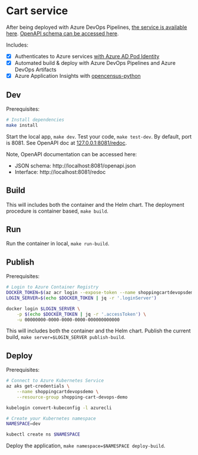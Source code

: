 # Cart service

After being deployed with Azure DevOps Pipelines, [the service is available here](https://shopping-cart-devops-demo.westeurope.cloudapp.azure.com/cart). [OpenAPI schema can be accessed here](https://shopping-cart-devops-demo.westeurope.cloudapp.azure.com/cart/openapi.json).

Includes:

- [x] Authenticates to Azure services [with Azure AD Pod Identity](https://learn.microsoft.com/en-us/azure/aks/use-azure-ad-pod-identity)
- [x] Automated build & deploy with Azure DevOps Pipelines and Azure DevOps Artifacts
- [x] Azure Application Insights with [opencensus-python](https://github.com/census-instrumentation/opencensus-python)

## Dev

Prerequisites:

```bash
# Install dependencies
make install
```

Start the local app, `make dev`. Test your code, `make test-dev`. By default, port is 8081. See OpenAPI doc at [127.0.0.1:8081/redoc](http://127.0.0.1:8081/redoc).

Note, OpenAPI documentation can be accessed here:

- JSON schema: http://localhost:8081/openapi.json
- Interface: http://localhost:8081/redoc

## Build

This will includes both the container and the Helm chart. The deployment procedure is container based, `make build`.

## Run

Run the container in local, `make run-build`.

## Publish

Prerequisites:

```bash
# Login to Azure Container Registry
DOCKER_TOKEN=$(az acr login --expose-token --name shoppingcartdevopsdemo)
LOGIN_SERVER=$(echo $DOCKER_TOKEN | jq -r '.loginServer')

docker login $LOGIN_SERVER \
    -p $(echo $DOCKER_TOKEN | jq -r '.accessToken') \
    -u 00000000-0000-0000-0000-000000000000
```

This will includes both the container and the Helm chart. Publish the current build, `make server=$LOGIN_SERVER publish-build`.

## Deploy

Prerequisites:

```bash
# Connect to Azure Kubernetes Service
az aks get-credentials \
    --name shoppingcartdevopsdemo \
    --resource-group shopping-cart-devops-demo

kubelogin convert-kubeconfig -l azurecli

# Create your Kubernetes namespace
NAMESPACE=dev

kubectl create ns $NAMESPACE
```

Deploy the application, `make namespace=$NAMESPACE deploy-build`.

